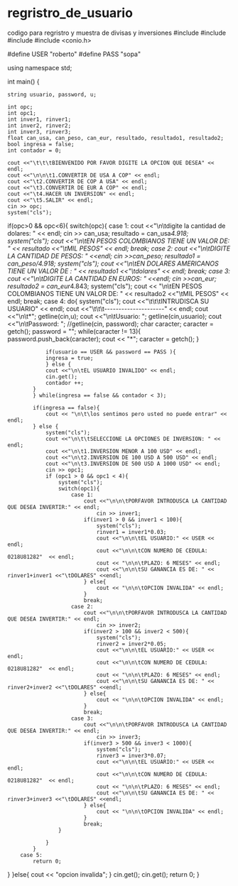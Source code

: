 # regristro_de_usuario
codigo para regristro y muestra de divisas y inversiones
#include <iostream>
#include <cstdlib>
#include <string>
#include <conio.h>

#define USER "roberto"
#define PASS "sopa"

using namespace std;

int main() {
	
	string usuario, password, u;
	
	int opc;
	int opc1;
	int inver1, rinver1;
	int inver2, rinver2;
	int inver3, rinver3;
	float can_usa, can_peso, can_eur, resultado, resultado1, resultado2;
	bool ingresa = false;
	int contador = 0;
	
	cout <<"\t\t\tBIENVENIDO POR FAVOR DIGITE LA OPCION QUE DESEA" << endl;
	cout <<"\n\n\t1.CONVERTIR DE USA A COP" << endl;
	cout <<"\t2.CONVERTIR DE COP A USA" << endl;
	cout <<"\t3.CONVERTIR DE EUR A COP" << endl;
	cout <<"\t4.HACER UN INVERSION" << endl;
	cout <<"\t5.SALIR" << endl;
	cin >> opc;
	system("cls");
	
if(opc>0 && opc<6){
	switch(opc){
		case 1:
			cout <<"\n\tdigite la cantidad de dolares: " << endl;
			cin >> can_usa;
			resultado = can_usa*4.918;
			system("cls");
			cout <<"\n\tEN PESOS COLOMBIANOS TIENE UN VALOR DE: " << resultado <<"\tMIL PESOS"  << endl;
			break;
		case 2:
			cout <<"\n\tDIGITE LA CANTIDAD DE PESOS: " <<endl;
			cin >>can_peso;
			resultado1 = can_peso/4.918;
			system("cls");
			cout <<"\n\tEN DOLARES AMERICANOS TIENE UN VALOR DE : " << resultado1 <<"\tdolares" << endl;
			break;
		case 3: 
	    	cout <<"\n\tDIGITE LA CANTIDAD EN EUROS: " <<endl;
	    	cin >>can_eur;
	    	resultado2 = can_eur*4.843;
	    	system("cls");
	    	cout << "\n\tEN PESOS COLOMBIANOS TIENE UN VALOR DE: " << resultado2 <<"\tMIL PESOS" << endl;
		    break;
		case 4:
			do{
				system("cls");
			    cout <<"\t\t\tINTRUDISCA SU USUARIO" << endl;
			    cout <<"\t\t\t---------------------" << endl;
			    cout <<"\n\t*";
			    getline(cin,u);
			    cout <<"\n\tUsuario: ";
			    getline(cin,usuario);
		    	cout <<"\n\tPassword: ";
			    //getline(cin, password);
			    char caracter;
			    caracter = getch();
			    password = "";
			    while(caracter != 13){
			    	password.push_back(caracter);
			    	cout << "*";
			    	caracter = getch();
				}
		    	
		    	if(usuario == USER && password == PASS ){
				ingresa = true;  
		    	} else {
				cout <<"\n\tEL USUARIO INVALIDO" << endl;
				cin.get();
				contador ++;
		  	}
            } while(ingresa == false && contador < 3);
            
            if(ingresa == false){
            	cout << "\n\t\los sentimos pero usted no puede entrar" << endl;	
			} else {
				system("cls");
				cout <<"\n\t\tSELECCIONE LA OPCIONES DE INVERSION: " << endl;
				cout <<"\n\t1.INVERSION MENOR A 100 USD" << endl;
				cout <<"\n\t2.INVERSION DE 100 USD A 500 USD" << endl;
				cout <<"\n\t3.INVERSION DE 500 USD A 1000 USD" << endl;
				cin >> opc1;
				if (opc1 > 0 && opc1 < 4){
					system("cls");
					switch(opc1){ 
						case 1:
							cout <<"\n\n\tPORFAVOR INTRODUSCA LA CANTIDAD QUE DESEA INVERTIR:" << endl;
							    cin >> inver1;
							if(inver1 > 0 && inver1 < 100){
								system("cls");
							    rinver1 = inver1*0.03;
							    cout <<"\n\n\tEL USUARIO:" << USER << endl;
							    cout <<"\n\n\tCON NUMERO DE CEDULA: 0218U81282"  << endl;
							    cout << "\n\n\tPLAZO: 6 MESES" << endl;
							    cout <<"\n\n\tSU GANANCIA ES DE: " << rinver1+inver1 <<"\tDOLARES" <<endl;
							} else{
								cout << "\n\n\tOPCION INVALIDA" << endl;
							}
							break;
						case 2:
							cout <<"\n\n\tPORFAVOR INTRODUSCA LA CANTIDAD QUE DESEA INVERTIR:" << endl;
							    cin >> inver2;
							if(inver2 > 100 && inver2 < 500){
								system("cls");
							    rinver2 = inver2*0.05;
							    cout <<"\n\n\tEL USUARIO:" << USER << endl;
							    cout <<"\n\n\tCON NUMERO DE CEDULA: 0218U81282"  << endl;
							    cout << "\n\n\tPLAZO: 6 MESES" << endl;
							    cout <<"\n\n\tSU GANANCIA ES DE: " << rinver2+inver2 <<"\tDOLARES" <<endl;
							} else{
								cout << "\n\n\tOPCION INVALIDA" << endl;
							}
							break;
						case 3:
							cout <<"\n\n\tPORFAVOR INTRODUSCA LA CANTIDAD QUE DESEA INVERTIR:" << endl;
							    cin >> inver3;
							if(inver3 > 500 && inver3 < 1000){
								system("cls");
							    rinver3 = inver3*0.07;
							    cout <<"\n\n\tEL USUARIO:" << USER << endl;
							    cout <<"\n\n\tCON NUMERO DE CEDULA: 0218U81282"  << endl;
							    cout << "\n\n\tPLAZO: 6 MESES" << endl;
							    cout <<"\n\n\tSU GANANCIA ES DE: " << rinver3+inver3 <<"\tDOLARES" <<endl;
							} else{
								cout << "\n\n\tOPCION INVALIDA" << endl;
							}
							break;
					}
					
				}
			}
	    case 5:
	    	return 0;
}
}else{
	cout << "opcion invalida";
}
    cin.get();
    cin.get();
	return 0;
}
